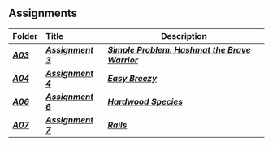 ## Assignments

| Folder | Title | Description |
|:------|:------|------|
| ***<a href="(https://github.com/AllysonKapers/4883-PT-Moore/tree/main/Assignments/A03">A03</a>*** | ***<a href="https://github.com/AllysonKapers/4883-PT-Moore/tree/main/Assignments/A03"> Assignment 3 </a>*** |***<a href="https://github.com/AllysonKapers/4883-PT-Moore/tree/main/Assignments/A03"> Simple Problem: Hashmat the Brave Warrior</a>*** |
| ***<a href="(https://github.com/AllysonKapers/4883-PT-Moore/tree/main/Assignments/A04">A04</a>*** | ***<a href="https://github.com/AllysonKapers/4883-PT-Moore/tree/main/Assignments/A04"> Assignment 4 </a>*** |***<a href="https://github.com/AllysonKapers/4883-PT-Moore/tree/main/Assignments/A04"> Easy Breezy </a>*** |
| ***<a href="(https://github.com/AllysonKapers/4883-PT-Moore/tree/main/Assignments/A06">A06</a>*** | ***<a href="https://github.com/AllysonKapers/4883-PT-Moore/tree/main/Assignments/A06"> Assignment 6 </a>*** |***<a href="https://github.com/AllysonKapers/4883-PT-Moore/tree/main/Assignments/A06"> Hardwood Species </a>*** |
| ***<a href="(https://github.com/AllysonKapers/4883-PT-Moore/tree/main/Assignments/A07">A07</a>*** | ***<a href="https://github.com/AllysonKapers/4883-PT-Moore/tree/main/Assignments/A07"> Assignment 7 </a>*** |***<a href="https://github.com/AllysonKapers/4883-PT-Moore/tree/main/Assignments/A07"> Rails </a>*** |

